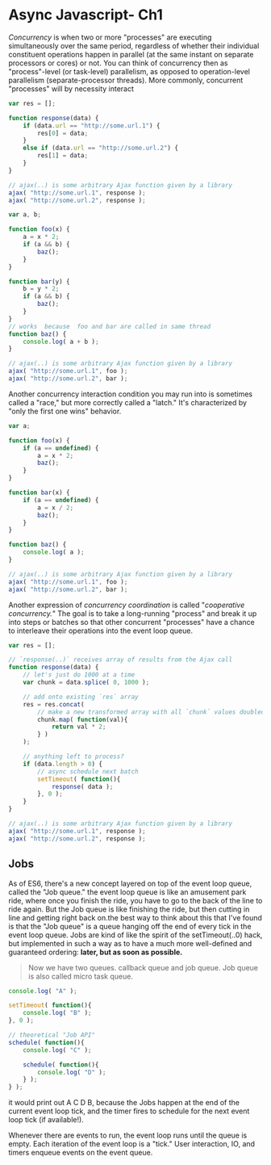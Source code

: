 # Async Javascript- Ch1

*Concurrency* is when two or more "processes" are executing simultaneously over the same period, regardless of whether their individual constituent operations happen in parallel (at the same instant on separate processors or cores) or not. You can think of concurrency then as "process"-level (or task-level) parallelism, as opposed to operation-level parallelism (separate-processor threads).
More commonly, concurrent "processes" will by necessity interact
```js
var res = [];

function response(data) {
	if (data.url == "http://some.url.1") {
		res[0] = data;
	}
	else if (data.url == "http://some.url.2") {
		res[1] = data;
	}
}

// ajax(..) is some arbitrary Ajax function given by a library
ajax( "http://some.url.1", response );
ajax( "http://some.url.2", response );
```

```js
var a, b;

function foo(x) {
	a = x * 2;
	if (a && b) {
		baz();
	}
}

function bar(y) {
	b = y * 2;
	if (a && b) {
		baz();
	}
}
// works  because  foo and bar are called in same thread
function baz() {
	console.log( a + b );
}

// ajax(..) is some arbitrary Ajax function given by a library
ajax( "http://some.url.1", foo );
ajax( "http://some.url.2", bar );
```

Another concurrency interaction condition you may run into is sometimes called a "race," but more correctly called a "latch." It's characterized by "only the first one wins" behavior.
```js
var a;

function foo(x) {
	if (a == undefined) {
		a = x * 2;
		baz();
	}
}

function bar(x) {
	if (a == undefined) {
		a = x / 2;
		baz();
	}
}

function baz() {
	console.log( a );
}

// ajax(..) is some arbitrary Ajax function given by a library
ajax( "http://some.url.1", foo );
ajax( "http://some.url.2", bar );
```
Another expression of *concurrency coordination*  is called "*cooperative concurrency.*" The goal is to take a long-running "process" and break it up into steps or batches so that other concurrent "processes" have a chance to interleave their operations into the event loop queue.

```js
var res = [];

// `response(..)` receives array of results from the Ajax call
function response(data) {
	// let's just do 1000 at a time
	var chunk = data.splice( 0, 1000 );

	// add onto existing `res` array
	res = res.concat(
		// make a new transformed array with all `chunk` values doubled
		chunk.map( function(val){
			return val * 2;
		} )
	);

	// anything left to process?
	if (data.length > 0) {
		// async schedule next batch
		setTimeout( function(){
			response( data );
		}, 0 );
	}
}

// ajax(..) is some arbitrary Ajax function given by a library
ajax( "http://some.url.1", response );
ajax( "http://some.url.2", response );
```
## Jobs
As of ES6, there's a new concept layered on top of the event loop queue, called the "Job queue." the event loop queue is like an amusement park ride, where once you finish the ride, you have to go to the back of the line to ride again. But the Job queue is like finishing the ride, but then cutting in line and getting right back on.the best way to think about this that I've found is that the "Job queue" is a queue hanging off the end of every tick in the event loop queue. Jobs are kind of like the spirit of the setTimeout(..0) hack, but implemented in such a way as to have a much more well-defined and guaranteed ordering: **later, but as soon as possible.**

> Now we have two queues. callback queue and job queue. Job queue is also called micro task queue.

```js
console.log( "A" );

setTimeout( function(){
	console.log( "B" );
}, 0 );

// theoretical "Job API"
schedule( function(){
	console.log( "C" );

	schedule( function(){
		console.log( "D" );
	} );
} );
```
it would print out A C D B, because the Jobs happen at the end of the current event loop tick, and the timer fires to schedule for the next event loop tick (if available!).

Whenever there are events to run, the event loop runs until the queue is empty. Each iteration of the event loop is a "tick." User interaction, IO, and timers enqueue events on the event queue.

